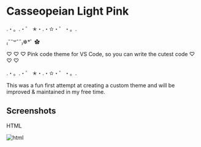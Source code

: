 # Casseopeian Light Pink

.・。.・゜ ✭・.・✫・゜・。.

₍˶ˆ꒳ˆ˶₎✼\*ﾟ ✿

♡ ♡ ♡ Pink code theme for VS Code, so you can write the cutest code ♡ ♡ ♡

.・。.・゜ ✭・.・✫・゜・。.

This was a fun first attempt at creating a custom theme and will be improved & maintained in my free time.

## Screenshots

HTML 

![html](https://user-images.githubusercontent.com/48141726/120279049-fe6d1c80-c283-11eb-8076-06258c852e63.png)

